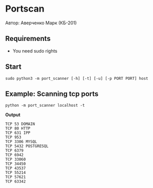 # Portscan
Автор: Аверченко Марк (КБ-201)

## Requirements
* You need sudo rights

## Start
```sudo python3 -m port_scanner [-h] [-t] [-u] [-p PORT PORT] host```

## Example: Scanning tcp ports
```python -m port_scanner localhost -t```

**Output**
 
```
TCP 53 DOMAIN
TCP 80 HTTP
TCP 631 IPP
TCP 953 
TCP 3306 MYSQL
TCP 5432 POSTGRESQL
TCP 6379 
TCP 6942 
TCP 33060 
TCP 34450 
TCP 43537 
TCP 55214 
TCP 57621 
TCP 63342 
```
